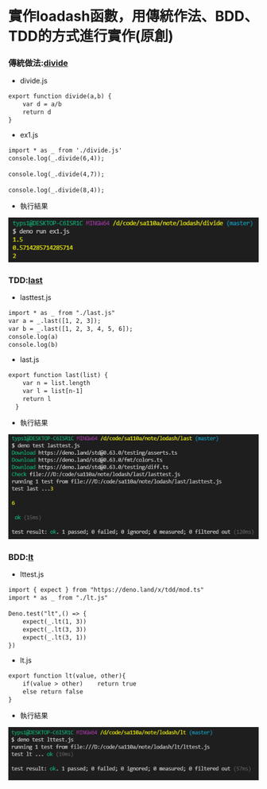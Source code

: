 # 實作loadash函數，用傳統作法、BDD、TDD的方式進行實作(原創)
### 傳統做法:[divide](https://github.com/victor0520/sa110a/blob/master/note/lodash/divide/divide.js)
* divide.js
```
export function divide(a,b) {
    var d = a/b
    return d
}
```

* ex1.js
```
import * as _ from './divide.js'
console.log(_.divide(6,4));

console.log(_.divide(4,7));

console.log(_.divide(8,4));
```
* 執行結果

![PICTURE](https://github.com/victor0520/sa110a/blob/master/note/lodash/divide/1.png)

### TDD:[last](https://github.com/victor0520/sa110a/blob/master/note/lodash/last/last.js)
* lasttest.js
```
import * as _ from "./last.js"
var a = _.last([1, 2, 3]);
var b = _.last([1, 2, 3, 4, 5, 6]);
console.log(a)
console.log(b)
```

* last.js
```
export function last(list) {
    var n = list.length
    var l = list[n-1]
    return l
  }
```
* 執行結果

![PICTURE](https://github.com/victor0520/sa110a/blob/master/note/lodash/last/1.png)


### BDD:[lt](https://github.com/victor0520/sa110a/blob/master/note/lodash/lt/lt.js)
* lttest.js
```
import { expect } from "https://deno.land/x/tdd/mod.ts"
import * as _ from "./lt.js"

Deno.test("lt",() => {
    expect(_.lt(1, 3))
    expect(_.lt(3, 3))
    expect(_.lt(3, 1))
})
```
* lt.js
```
export function lt(value, other){
    if(value > other)    return true
    else return false
}
```
* 執行結果

![PICTURE](https://github.com/victor0520/sa110a/blob/master/note/lodash/lt/1.png)